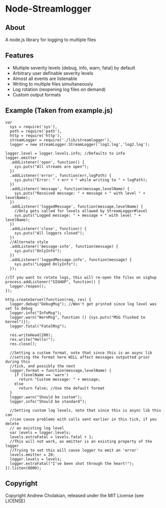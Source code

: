 # Node-Streamlogger

## About

A node.js library for logging to multiple files

## Features

 * Multiple severity levels (debug, info, warn, fatal) by default
 * Arbitrary user definable severity levels
 * Almost all events are listenable
 * Writing to multiple files simultaneously
 * Log rotation (reopening log files on demand)
 * Custom output formats

## Example (Taken from example.js)
    var
      sys = require('sys'),
      path = require('path'),
      http = require('http'),
      streamLogger = require('./lib/streamlogger'),
      logger = new streamLogger.StreamLogger('log1.log','log2.log');
       
    logger.level = logger.levels.info; //Defaults to info  
    logger.emitter
      .addListener('open', function() {
        sys.puts("All streams are open");
      })
      .addListener('error', function(err,logPath) {
        sys.puts("Error: " + err + " while writing to " + logPath);
      })
      .addListener('message', function(message,levelName) {
        sys.puts("Received message: " + message + " with level " + levelName);
      })
      .addListener('loggedMessage', function(message,levelName) {
        //Only gets called for levels allowed by StreamLogger#level
        sys.puts("Logged message: " + message + " with level " + levelName);
      })
      .addListener('close', function() {
        sys.puts("All loggers closed");
      })
      //Alternate style
      .addListener('message-info', function(message) {
        sys.puts("OnlyInfo");
      })
      .addListener('loggedMessage-info', function(message) {
        sys.puts("Logged OnlyInfo");
      });
      
    //If you want to rotate logs, this will re-open the files on sighup
    process.addListener("SIGHUP", function() {
      logger.reopen();  
    });

    http.createServer(function(req, res) {
      logger.debug("DebugMsg"); //Won't get printed since log level was set to debug
      logger.info("InfoMsg");
      logger.warn("WarnMsg", function () {sys.puts("MSG flushed to kernel")});
      logger.fatal("FatalMsg");
       
      res.writeHead(200);
      res.write("Hello!");
      res.close();

      //Setting a custom format, note that since this is an async lib
      //setting the format here WILL affect messages outputted prior during this
      //tick, and possibly the next
      logger.format = function(message,levelName) {
        if (levelName == 'warn')
          return "Custom message: " + message;
        else
          return false; //Use the default format
      }
      logger.warn("Should be custom");
      logger.info("Should be standard");

      //Setting custom log levels, note that since this is async lib this can
      //can cause problems with calls sent earlier in this tick, if you delete
      // an existing log level
      var levels = logger.levels;
      levels.extraFatal = levels.fatal + 1;
      //This will not work, as emitter is an existing property of the logger
      //Trying to set this will cause logger to emit an 'error'
      levels.emitter = 20; 
      logger.levels = levels;
      logger.extraFatal("I've been shot through the heart!");
    }).listen(8000);

## Copyright
  Copyright Andrew Cholakian, released under the MIT License (see LICENSE)
